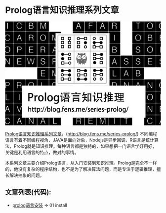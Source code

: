 # Prolog语言知识推理系列文章

![](./img/prolog-series.png)

[Prolog语言知识推理系列文章](http://blog.fens.me/series-prolog/)，(http://blog.fens.me/series-prolog/) 不同编程语言有着不同编程视角，JAVA是面向对象，Nodejs是异步回调，R语言是统计算法，Prolog就是知识推理。每种语言都是独特的，如果想把一门语言学好用好，关键是利用语言的特点，做对的事情。

本系列文章主要介绍Prolog语言，从入门安装到知识推理。Prolog是完全不一样的，他没有复杂的程序结构，也不是为了解决算法问题，而是专注于逻辑推理，擅长解决抽象的问题。

## 文章列表(代码):

+ [prolog语言安装](http://blog.fens.me/prolog-install/) => 01 install
